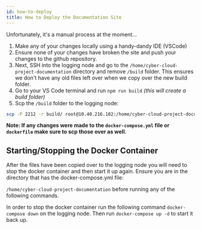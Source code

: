 ```yaml
---
id: how-to-deploy
title: How to Deploy the Documentation Site
---
```


Unfortunately, it's a manual process at the moment...

1. Make any of your changes locally using a handy-dandy IDE (VSCode)
2. Ensure none of your changes have broken the site and push your changes to the github repository.
3. Next, SSH into the logging node and go to the `/home/cyber-cloud-project-documentation` directory and remove `/build` folder. This ensures we don't have any old files left over when we copy over the new build folder.
4. Go to your VS Code terminal and run `npm run build` *(this will create a build folder)*
5. Scp the `/build` folder to the logging node:

```bash
scp -P 2212 -r build/ root@10.40.216.102:/home/cyber-cloud-project-documentation/build
```

**Note: If any changes were made to the `docker-compose.yml` file or `dockerfile` make sure to scp those over as well.**

## Starting/Stopping the Docker Container 
After the files have been copied over to the logging node you will need to stop the docker container and then start it up again.
Ensure you are in the directory that has the docker-compose.yml file: 

`/home/cyber-cloud-project-documentation` before running any of the following commands.


In order to stop the docker container run the following command `docker-compose down` on the logging node. 
Then run `docker-compose up -d` to start it back up.


